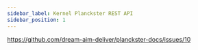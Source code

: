 ```yaml
---
sidebar_label: Kernel Planckster REST API
sidebar_position: 1
---
```


https://github.com/dream-aim-deliver/planckster-docs/issues/10